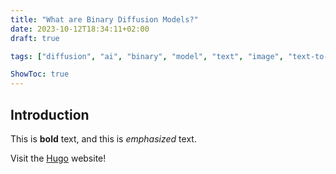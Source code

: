 ```yaml
---
title: "What are Binary Diffusion Models?"
date: 2023-10-12T18:34:11+02:00
draft: true

tags: ["diffusion", "ai", "binary", "model", "text", "image", "text-to-image", "Bernoulli"]

ShowToc: true
---
```


## Introduction

This is **bold** text, and this is *emphasized* text.

Visit the [Hugo](https://gohugo.io) website!